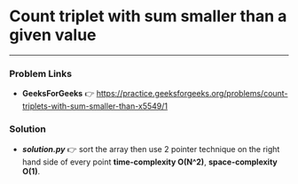 # Count triplet with sum smaller than a given value

---

### Problem Links
- **__GeeksForGeeks__** :point_right: https://practice.geeksforgeeks.org/problems/count-triplets-with-sum-smaller-than-x5549/1

### Solution
- **_solution.py_** :point_right: sort the array then use 2 pointer technique on the right hand side of every point **time-complexity O(N^2)**, **space-complexity O(1)**.
